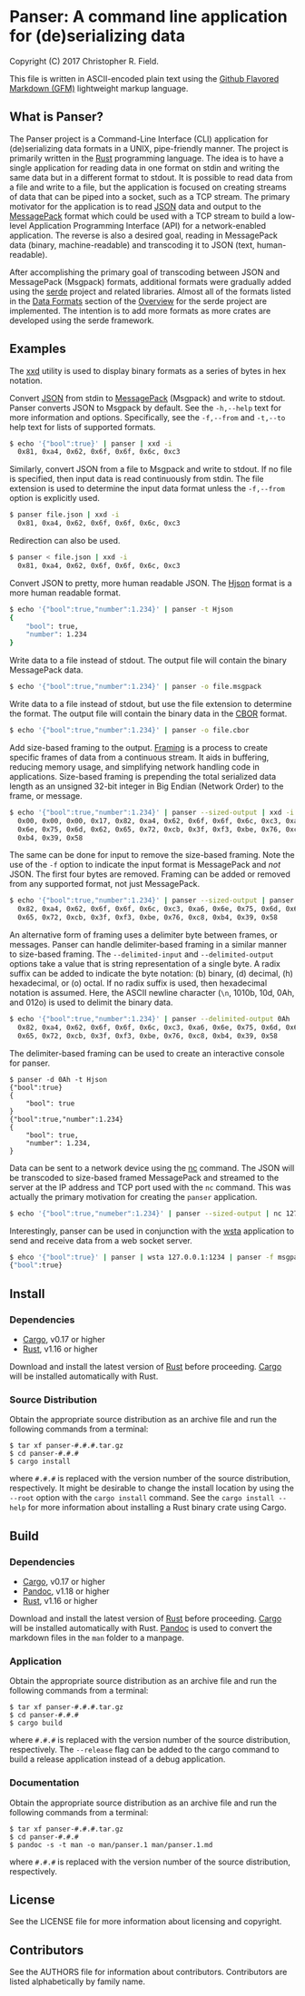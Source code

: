 # Panser: A command line application for (de)serializing data #

Copyright (C) 2017 Christopher R. Field.

This file is written in ASCII-encoded plain text using the [Github Flavored Markdown (GFM)](https://help.github.com/articles/github-flavored-markdown/) lightweight markup language.

## What is Panser? ##

The Panser project is a Command-Line Interface (CLI) application for (de)serializing data formats in a UNIX, pipe-friendly manner. The project is primarily written in the [Rust](http://www.rust-lang.org) programming language. The idea is to have a single application for reading data in one format on stdin and writing the same data but in a different format to stdout. It is possible to read data from a file and write to a file, but the application is focused on creating streams of data that can be piped into a socket, such as a TCP stream. The primary motivator for the application is to read [JSON](http://www.json.org/) data and output to the [MessagePack](http://msgpack.org/index.html) format which could be used with a TCP stream to build a low-level Application Programming Interface (API) for a network-enabled application. The reverse is also a desired goal, reading in MessagePack data (binary, machine-readable) and transcoding it to JSON (text, human-readable).

After accomplishing the primary goal of transcoding between JSON and MessagePack (Msgpack) formats, additional formats were gradually added using the [serde](https://github.com/serde-rs/serde) project and related libraries. Almost all of the formats listed in the [Data Formats](https://serde.rs/#data-formats) section of the [Overview](https://serde.rs/) for the serde project are implemented. The intention is to add more formats as more crates are developed using the serde framework.

## Examples ##

The [xxd](http://linuxcommand.org/man_pages/xxd1.html) utility is used to display binary formats as a series of bytes in hex notation. 

Convert [JSON](http://www.json.org) from stdin to [MessagePack](http://msgpack.org) (Msgpack) and write to stdout. Panser converts JSON to Msgpack by default. See the `-h,--help` text for more information and options. Specifically, see the `-f,--from` and `-t,--to` help text for lists of supported formats. 

```bash
$ echo '{"bool":true}' | panser | xxd -i
  0x81, 0xa4, 0x62, 0x6f, 0x6f, 0x6c, 0xc3
```

Similarly, convert JSON from a file to Msgpack and write to stdout. If no file is specified, then input data is read continuously from stdin. The file extension is used to determine the input data format unless the `-f,--from` option is explicitly used.

```bash
$ panser file.json | xxd -i
  0x81, 0xa4, 0x62, 0x6f, 0x6f, 0x6c, 0xc3
```

Redirection can also be used.

```bash
$ panser < file.json | xxd -i
  0x81, 0xa4, 0x62, 0x6f, 0x6f, 0x6c, 0xc3
```

Convert JSON to pretty, more human readable JSON. The [Hjson](https://hjson.org) format is a more human readable format.

```bash
$ echo '{"bool":true,"number":1.234}' | panser -t Hjson
{
    "bool": true,
    "number": 1.234
}
```

Write data to a file instead of stdout. The output file will contain the binary MessagePack data.

```bash
$ echo '{"bool":true,"number":1.234}' | panser -o file.msgpack
```

Write data to a file instead of stdout, but use the file extension to determine the format. The output file will contain the binary data in the [CBOR](http://cbor.io/) format.

```bash
$ echo '{"bool":true,"number":1.234}' | panser -o file.cbor
```

Add size-based framing to the output. [Framing](https://en.wikipedia.org/wiki/Frame_(networking)) is a process to create specific frames of data from a continuous stream. It aids in buffering, reducing memory usage, and simplifying network handling code in applications. Size-based framing is prepending the total serialized data length as an unsigned 32-bit integer in Big Endian (Network Order) to the frame, or message.

```bash
$ echo '{"bool":true,"number":1.234}' | panser --sized-output | xxd -i
  0x00, 0x00, 0x00, 0x17, 0x82, 0xa4, 0x62, 0x6f, 0x6f, 0x6c, 0xc3, 0xa6,
  0x6e, 0x75, 0x6d, 0x62, 0x65, 0x72, 0xcb, 0x3f, 0xf3, 0xbe, 0x76, 0xc8,
  0xb4, 0x39, 0x58
```

The same can be done for input to remove the size-based framing. Note the use of the `-f` option to indicate the input format is MessagePack and _not_ JSON. The first four bytes are removed. Framing can be added or removed from any supported format, not just MessagePack.

```bash
$ echo '{"bool":true,"number":1.234}' | panser --sized-output | panser -f msgpack --sized-input | xxd -i
  0x82, 0xa4, 0x62, 0x6f, 0x6f, 0x6c, 0xc3, 0xa6, 0x6e, 0x75, 0x6d, 0x62,
  0x65, 0x72, 0xcb, 0x3f, 0xf3, 0xbe, 0x76, 0xc8, 0xb4, 0x39, 0x58
```

An alternative form of framing uses a delimiter byte between frames, or messages. Panser can handle delimiter-based framing in a similar manner to size-based framing. The `--delimited-input` and `--delimited-output` options take a value that is string representation of a single byte. A radix suffix can be added to indicate the byte notation: (b) binary, (d) decimal, (h) hexadecimal, or (o) octal. If no radix suffix is used, then hexadecimal notation is assumed. Here, the ASCII newline character (`\n`, 1010b, 10d, 0Ah, and 012o) is used to delimit the binary data.

```bash
$ echo '{"bool":true,"number":1.234}' | panser --delimited-output 0Ah | panser -f msgpack --delimited-input 0Ah | xxd -i
  0x82, 0xa4, 0x62, 0x6f, 0x6f, 0x6c, 0xc3, 0xa6, 0x6e, 0x75, 0x6d, 0x62,
  0x65, 0x72, 0xcb, 0x3f, 0xf3, 0xbe, 0x76, 0xc8, 0xb4, 0x39, 0x58
```

The delimiter-based framing can be used to create an interactive console for panser.

```
$ panser -d 0Ah -t Hjson
{"bool":true}
{
    "bool": true
}
{"bool":true,"number":1.234}
{
    "bool": true,
    "number": 1.234,
}
```

Data can be sent to a network device using the [nc](https://linux.die.net/man/1/nc) command. The JSON will be transcoded to size-based framed MessagePack and streamed to the server at the IP address and TCP port used with the `nc` command. This was actually the primary motivation for creating the `panser` application.

```bash
$ echo '{"bool":true,"numeber":1.234}' | panser --sized-output | nc 127.0.0.1 1234
```

Interestingly, panser can be used in conjunction with the [wsta](https://github.com/esphen/wsta) application to send and receive data from a web socket server.

```bash
$ ehco '{"bool":true}' | panser | wsta 127.0.0.1:1234 | panser -f msgpack -t json
{"bool":true}
```

## Install ##

### Dependencies ###

- [Cargo](https://crates.io/), v0.17 or higher
- [Rust](https://www.rust-lang.org/), v1.16 or higher

Download and install the latest version of [Rust](https://www.rust-lang.org) before proceeding. [Cargo](https://crates.io) will be installed automatically with Rust.

### Source Distribution ###

Obtain the appropriate source distribution as an archive file and run the following commands from a terminal:

    $ tar xf panser-#.#.#.tar.gz
    $ cd panser-#.#.#
    $ cargo install

where `#.#.#` is replaced with the version number of the source distribution, respectively. It might be desirable to change the install location by using the `--root` option with the `cargo install` command. See the `cargo install --help` for more information about installing a Rust binary crate using Cargo.

## Build ##

### Dependencies ###

- [Cargo](https://crates.io/), v0.17 or higher
- [Pandoc](http://pandoc.org), v1.18 or higher
- [Rust](https://www.rust-lang.org), v1.16 or higher

Download and install the latest version of [Rust](https://www.rust-lang.org) before proceeding. [Cargo](https://crates.io) will be installed automatically with Rust. [Pandoc](http://pandoc.org) is used to convert the markdown files in the `man` folder to a manpage.

### Application ###

Obtain the appropriate source distribution as an archive file and run the following commands from a terminal:

    $ tar xf panser-#.#.#.tar.gz
    $ cd panser-#.#.#
    $ cargo build

where `#.#.#` is replaced with the version number of the source distribution, respectively. The `--release` flag can be added to the cargo command to build a release application instead of a debug application. 

### Documentation ###

Obtain the appropriate source distribution as an archive file and run the following commands from a terminal:

    $ tar xf panser-#.#.#.tar.gz
    $ cd panser-#.#.#
    $ pandoc -s -t man -o man/panser.1 man/panser.1.md

where `#.#.#` is replaced with the version number of the source distribution, respectively.

## License ##

See the LICENSE file for more information about licensing and copyright.

## Contributors ##

See the AUTHORS file for information about contributors. Contributors are listed alphabetically by family name.

